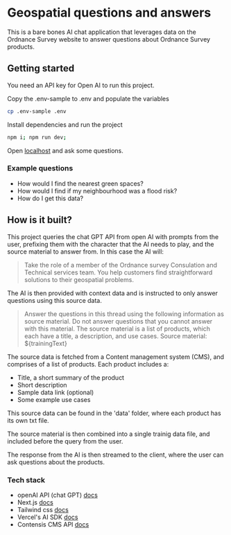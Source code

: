 # Geospatial questions and answers

This is a bare bones AI chat application that leverages data on the Ordnance Survey website to answer questions about Ordnance Survey products.

## Getting started

You need an API key for Open AI to run this project.

Copy the .env-sample to .env and populate the variables

```bash
cp .env-sample .env
```

Install dependencies and run the project

```bash
npm i; npm run dev;
```

Open [localhost](http://localhost:3000/) and ask some questions.

### Example questions

- How would I find the nearest green spaces?
- How would I find if my neighbourhood was a flood risk?
- How do I get this data?

## How is it built?

This project queries the chat GPT API from open AI with prompts from the user, prefixing them with the character that the AI needs to play, and the source material to answer from. In this case the AI will:

> Take the role of a member of the Ordnance survey Consulation and Technical services team. You help customers find straightforward solutions to their geospatial problems.

The AI is then provided with context data and is instructed to only answer questions using this source data.

> Answer the questions in this thread using the following information as source material. Do not answer questions that you cannot answer with this material. The source material is a list of products, which each have a title, a description, and use cases. Source material: ${trainingText}

The source data is fetched from a Content management system (CMS), and comprises of a list of products. Each product includes a:

- Title, a short summary of the product
- Short description
- Sample data link (optional)
- Some example use cases

This source data can be found in the 'data' folder, where each product has its own txt file.

The source material is then combined into a single trainig data file, and included before the query from the user.

The response from the AI is then streamed to the client, where the user can ask questions about the products.

### Tech stack

- openAI API (chat GPT) [docs](https://platform.openai.com/docs/libraries/typescript-javascript-library)
- Next.js [docs](https://nextjs.org/docs)
- Tailwind css [docs](https://tailwindcss.com/docs/installation)
- Vercel's AI SDK [docs](https://sdk.vercel.ai/)
- Contensis CMS API [docs](https://www.contensis.com/help-and-docs/apis/delivery-http)
